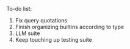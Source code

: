 To-do list:
1. Fix query quotations
2. Finish organizing builtins according to type
3. LLM suite
4. Keep touching up testing suite
